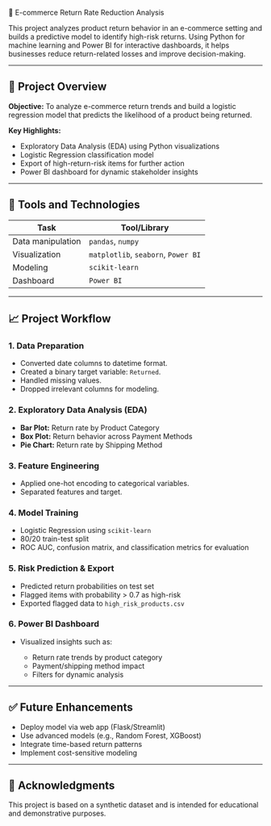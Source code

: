  🛒 E-commerce Return Rate Reduction Analysis 

This project analyzes product return behavior in an e-commerce setting and builds a predictive model to identify high-risk returns. Using Python for machine learning and Power BI for interactive dashboards, it helps businesses reduce return-related losses and improve decision-making.

---

## 📌 Project Overview

**Objective:**
To analyze e-commerce return trends and build a logistic regression model that predicts the likelihood of a product being returned.

**Key Highlights:**

* Exploratory Data Analysis (EDA) using Python visualizations
* Logistic Regression classification model
* Export of high-return-risk items for further action
* Power BI dashboard for dynamic stakeholder insights

---

## 🧰 Tools and Technologies

| Task                 | Tool/Library                        |
| -------------------- | ----------------------------------- |
| Data manipulation    | `pandas`, `numpy`                   |
| Visualization        | `matplotlib`, `seaborn`, `Power BI` |
| Modeling             | `scikit-learn`                      |
| Dashboard            | `Power BI`                          |

---

## 📈 Project Workflow

### 1. Data Preparation

* Converted date columns to datetime format.
* Created a binary target variable: `Returned`.
* Handled missing values.
* Dropped irrelevant columns for modeling.

### 2. Exploratory Data Analysis (EDA)

* **Bar Plot:** Return rate by Product Category
* **Box Plot:** Return behavior across Payment Methods
* **Pie Chart:** Return rate by Shipping Method

### 3. Feature Engineering

* Applied one-hot encoding to categorical variables.
* Separated features and target.

### 4. Model Training

* Logistic Regression using `scikit-learn`
* 80/20 train-test split
* ROC AUC, confusion matrix, and classification metrics for evaluation

### 5. Risk Prediction & Export

* Predicted return probabilities on test set
* Flagged items with probability > 0.7 as high-risk
* Exported flagged data to `high_risk_products.csv`

### 6. Power BI Dashboard 

* Visualized insights such as:

  * Return rate trends by product category
  * Payment/shipping method impact
  * Filters for dynamic analysis

---

## ✅ Future Enhancements

* Deploy model via web app (Flask/Streamlit)
* Use advanced models (e.g., Random Forest, XGBoost)
* Integrate time-based return patterns
* Implement cost-sensitive modeling

---

## 🤝 Acknowledgments

This project is based on a synthetic dataset and is intended for educational and demonstrative purposes.

